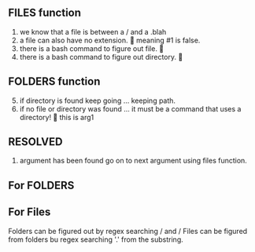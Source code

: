 ## FILES function
1) we know that a file is between a / and a .blah
2) a file can also have no extension. 🤮 meaning #1 is false.
3) there is a bash command to figure out file. 🎉
4) there is a bash command to figure out directory. 🎉

## FOLDERS function
5) if directory is found keep going ... keeping path.
6) if no file or directory was found ... it must be a command that uses a directory! 🎉 this is arg1

## RESOLVED
1) argument has been found go on to next argument using files function.

## For FOLDERS

## For Files
Folders can be figured out by regex searching / and  /
Files can be figured from folders bu regex searching '.' from the substring.

